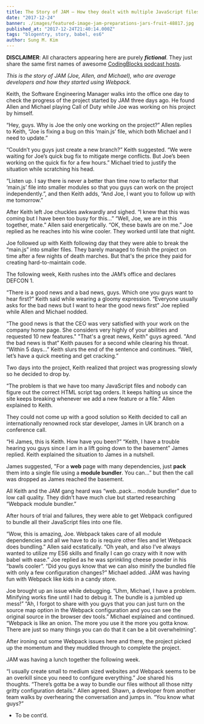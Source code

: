 ```yaml
---
title: The Story of JAM – How they dealt with multiple JavaScript files
date: "2017-12-24"
banner: ./images/featured-image-jam-preparations-jars-fruit-48817.jpg
published_at: "2017-12-24T21:40:14.000Z"
tags: "blogentry, story, babel, es6"
author: Sung M. Kim
---
```


**DISCLAIMER**: All characters appearing here are purely _**fictional**_. They just share the same first names of awesome [CodingBlocks podcast hosts](https://www.codingblocks.net/about/).

_This is the story of JAM (Joe, Allen, and Michael), who are average developers and how they started using Webpack._

Keith, the Software Engineering Manager walks into the office one day to check the progress of the project started by JAM three days ago. He found Allen and Michael playing Call of Duty while Joe was working on his project by himself.

“Hey, guys. Why is Joe the only one working on the project?” Allen replies to Keith, “Joe is fixing a bug on this ‘main.js’ file, which both Michael and I need to update.”

“Couldn’t you guys just create a new branch?” Keith suggested. “We were waiting for Joe’s quick bug fix to mitigate merge conflicts. But Joe’s been working on the quick fix for a few hours.” Michael tried to justify the situation while scratching his head.

“Listen up. I say there is never a better than time now to refactor that ‘main.js’ file into smaller modules so that you guys can work on the project independently.”, and then Keith adds, “And Joe, I want you to follow up with me tomorrow.”

After Keith left Joe chuckles awkwardly and sighed. “I knew that this was coming but I have been too busy for this...” “Well, Joe, we are in this together, mate.” Allen said energetically. “OK, these bawls are on me.” Joe replied as he reaches into his wine cooler. They worked until late that night.

Joe followed up with Keith following day that they were able to break the “main.js” into smaller files. They barely managed to finish the project on time after a few nights of death marches. But that's the price they paid for creating hard-to-maintain code.

The following week, Keith rushes into the JAM’s office and declares DEFCON 1.

“There is a good news and a bad news, guys. Which one you guys want to hear first?” Keith said while wearing a gloomy expression. “Everyone usually asks for the bad news but I want to hear the good news first” Joe replied while Allen and Michael nodded.

“The good news is that the CEO was very satisfied with your work on the company home page. She considers very highly of your abilities and requested 10 new features." "That's a great news, Keith" guys agreed. "And the bad news is that” Keith pauses for a second while clearing his throat. “Within 5 days…” Keith slurs the end of the sentence and continues. “Well, let’s have a quick meeting and get cracking.”

Two days into the project, Keith realized that project was progressing slowly so he decided to drop by.

“The problem is that we have too many JavaScript files and nobody can figure out the correct HTML script tag orders. It keeps halting us since the site keeps breaking whenever we add a new feature or a file.” Allen explained to Keith.

They could not come up with a good solution so Keith decided to call an internationally renowned rock star developer, James in UK branch on a conference call.

“Hi James, this is Keith. How have you been?” “Keith, I have a trouble hearing you guys since I am in a lift going down to the basement” James replied. Keith explained the situation to James in a nutshell.

James suggested, "For a **web** page with many dependencies, just **pack** them into a single file using a **module bundler**. You can…” but then the call was dropped as James reached the basement.

All Keith and the JAM gang heard was “web..pack… module bundler” due to low call quality. They didn’t have much clue but started researching “Webpack module bundler.”

After hours of trial and failures, they were able to get Webpack configured to bundle all their JavaScript files into one file.

“Wow, this is amazing, Joe. Webpack takes care of all module dependencies and all we have to do is require other files and let Webpack does bundling.” Allen said ecstatically. “Oh yeah, and also I’ve always wanted to utilize my ES6 skills and finally I can go crazy with it now with babel with ease.” Joe replied as he was sprinkling cheese powder in his “bawls cooler”. “Did you guys know that we can also minify the bundled file with only a few configuration changes?” Michael added. JAM was having fun with Webpack like kids in a candy store.

Joe brought up an issue while debugging. “Uhm, Michael, I have a problem. Minifying works fine until I had to debug it. The bundle is a jumbled up mess!” “Ah, I forgot to share with you guys that you can just turn on the source map option in the Webpack configuration and you can see the original source in the browser dev tools.” Michael explained and continued. “Webpack is like an onion. The more you use it the more you gotta know. There are just so many things you can do that it can be a bit overwhelming”.

After ironing out some Webpack issues here and there, the project picked up the momentum and they muddled through to complete the project.

JAM was having a lunch together the following week.

“I usually create small to medium sized websites and Webpack seems to be an overkill since you need to configure everything.” Joe shared his thoughts. “There’s gotta be a way to bundle our files without all those nitty gritty configuration details.” Allen agreed. Shawn, a developer from another team walks by overhearing the conversation and jumps in. “You know what guys?”

- To be cont’d.
